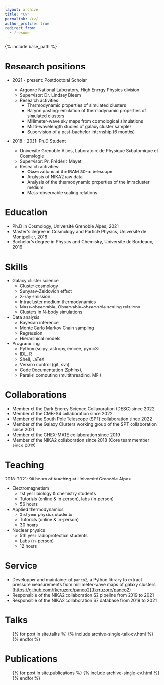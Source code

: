 ```yaml
---
layout: archive
title: "CV"
permalink: /cv/
author_profile: true
redirect_from:
  - /resume
---
```


{% include base_path %}

Research positions
======
* 2021 - present: Postdoctoral Scholar
  * Argonne National Laboratory, High Energy Physics division
  * Supervisor: Dr. Lindsey Bleem
  * Research activities:
    * Thermodynamic properties of simulated clusters
    * Baryon pasting: emulation of thermodynamic properties of simulated clusters
    * Millimeter-wave sky maps from cosmological simulations
    * Multi-wavelength studies of galaxy cluster samples
    * Supervision of a post-bachelor internship (6 months)

* 2018 - 2021: Ph.D Student
  * Université Grenoble Alpes, Laboratoire de Physique Subatomique et Cosmologie
  * Supervisor: Pr. Frédéric Mayet
  * Research activities:
    * Observations at the IRAM 30-m telescope
    * Analysis of NIKA2 raw data
    * Analysis of the thermodynamic properties of the intracluster medium
    * Mass-observable scaling relations

Education
======
* Ph.D in Cosmology, Université Grenoble Alpes, 2021
* Master's degree in Cosmology and Particle Physics, Université de Montpellier, 2018
* Bachelor's degree in Physics and Chemistry, Université de Bordeaux, 2016

Skills
======
* Galaxy cluster science
  * Cluster cosmology
  * Sunyaev-Zeldovich effect
  * X-ray emission
  * Intracluster medium thermodynamics
  * Mass-observable, Observable-observable scaling relations
  * Clusters in N-body simulations
* Data analysis
  * Bayesian inference
  * Monte Carlo Markov Chain sampling
  * Regression
  * Hierarchical models
* Programming
  * Python (scipy, astropy, emcee, pymc3)
  * IDL, R
  * Shell, LaTeX
  * Version control (git, svn)
  * Code Documentation (Sphinx),
  * Parallel computing (multithreading, MPI)

Collaborations
======
* Member of the Dark Energy Science Collaboration (DESC) since 2022
* Member of the CMB-S4 collaboration since 2022
* Member of the South Pole Telescope (SPT) collaboration since 2022
* Member of the Galaxy Clusters working group of the SPT collaboration since 2021
* Member of the CHEX-MATE collaboration since 2019
* Member of the NIKA2 collaboration since 2018 (Core team member since 2019)

Teaching
======
2018-2021: 98 hours of teaching at Université Grenoble Alpes
* Electromagnetism
  * 1st year biology & chemistry students
  * Tutorials (online & in-person), labs (in-person)
  * 56 hours
* Applied thermodynamics
  * 3rd year physics students
  * Tutorials (online & in-person)
  * 30 hours
* Nuclear physics
  * 5th year radioprotection students
  * Labs (in-person)
  * 12 hours
  
Service
======
* Developper and maintainer of `panco2`, a Python library to extract pressure measurements from millimeter-wave maps of galaxy clusters [https://github.com/fkeruzore/panco2](fkeruzore/panco2)
* Responsible of the NIKA2 collaboration SZ pipeline from 2019 to 2021
* Responsible of the NIKA2 collaboration SZ database from 2019 to 2021

Talks
======
  <ul>{% for post in site.talks %}
    {% include archive-single-talk-cv.html %}
  {% endfor %}</ul>
  
Publications
======
  <ul>{% for post in site.publications %}
    {% include archive-single-cv.html %}
  {% endfor %}</ul>
  
